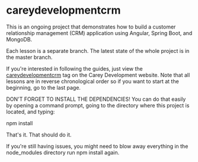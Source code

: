 # careydevelopmentcrm
This is an ongoing project that demonstrates how to build a customer relationship management (CRM) application
using Angular, Spring Boot, and MongoDB.

Each lesson is a separate branch. The latest state of the whole project is in the master branch.

If you're interested in following the guides, just view the 
<a href="https://careydevelopment.us/tag/careydevelopmentcrm" target="_blank">careydevelopmentcrm</a>
tag on the Carey Development website. Note that all lessons are in reverse chronological order 
so if you want to start at the beginning, go to the last page.

DON'T FORGET TO INSTALL THE DEPENDENCIES! You can do that easily by opening a command prompt, going to
the directory where this project is located, and typing:

npm install

That's it. That should do it.

If you're still having issues, you might need to blow away everything in the node_modules directory
run npm install again.

